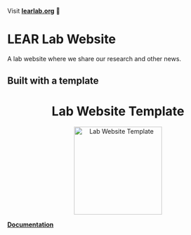 Visit **[learlab.org](https://learlab.org)** 🚀

# LEAR Lab Website

A lab website where we share our research and other news.

## Built with a template

<h1 align="center">Lab Website Template</h1>
<p align="center">
<img height="200" src="https://raw.githubusercontent.com/greenelab/lab-website-template/main/images/share.jpg?raw=true" alt="Lab Website Template">
</p>

[**Documentation**](https://greene-lab.gitbook.io/lab-website-template-docs)